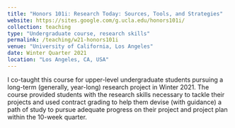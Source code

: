 ```yaml
---
title: "Honors 101i: Research Today: Sources, Tools, and Strategies"
website: https://sites.google.com/g.ucla.edu/honors101i/
collection: teaching 
type: "Undergraduate course, research skills"
permalink: /teaching/w21-honors101i
venue: "University of California, Los Angeles"
date: Winter Quarter 2021
location: "Los Angeles, CA, USA"
---
```


I co-taught this course for upper-level undergraduate students pursuing a long-term (generally, year-long) research project in Winter 2021. The course provided students with the research skills necessary to tackle their projects and used contract grading to help them devise (with guidance) a path of study to pursue adequate progress on their project and project plan within the 10-week quarter.
